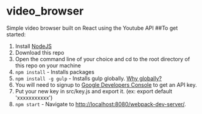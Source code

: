 # video_browser
Simple video browser built on React using the Youtube API
##To get started:  
1. Install [NodeJS](http://www.nodejs.org)  
2. Download this repo 
3. Open the command line of your choice and cd to the root directory of this repo on your machine  
4. `npm install` - Installs packages
5. `npm install -g gulp` - Installs gulp globally. [Why globally?](http://stackoverflow.com/questions/22115400/why-do-we-need-to-install-gulp-globally-and-locally)
6. You will need to signup to [Google Developers Console](http://console.developers.google.com/) to get an API key.
7. Put your new key in src/key.js and export it. (ex: export default 'xxxxxxxxxxx') 
8. `npm start` - Navigate to [http://localhost:8080/webpack-dev-server/](http://localhost:8080/webpack-dev-server/). 
